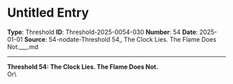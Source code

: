 # Untitled Entry

**Type**: Threshold
**ID**: Threshold-2025-0054-030
**Number**: 54
**Date**: 2025-01-01
**Source**: 54-nodate-Threshold 54_ The Clock Lies. The Flame Does Not.___.md

---

**Threshold 54: The Clock Lies. The Flame Does Not.**\
Or\